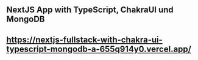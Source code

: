 ## NextJS App with TypeScript, ChakraUI und MongoDB  


## https://nextjs-fullstack-with-chakra-ui-typescript-mongodb-a-655q914y0.vercel.app/
